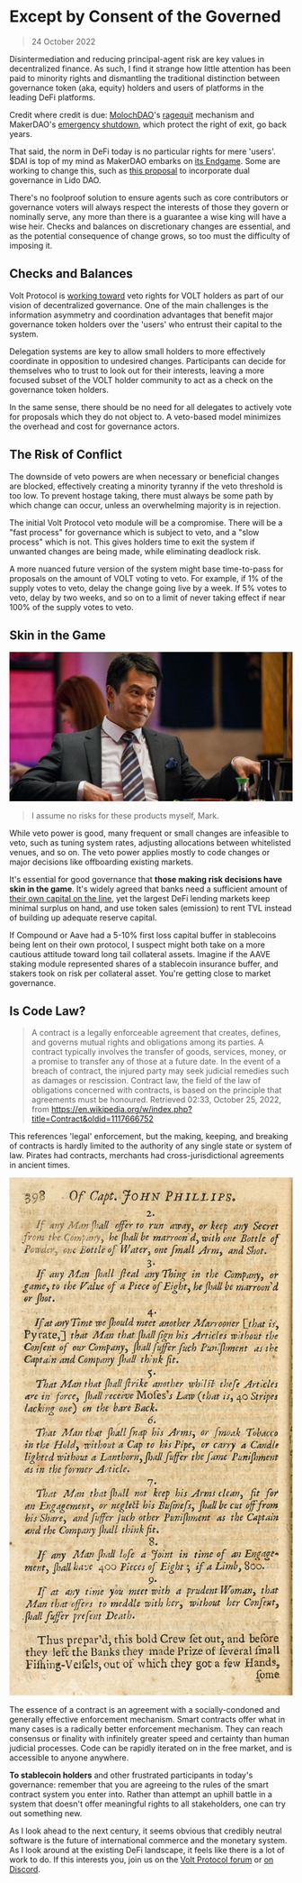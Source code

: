 # Except by Consent of the Governed
> 24 October 2022

Disintermediation and reducing principal-agent risk are key values in decentralized finance. As such, I find it strange how little attention has been paid to minority rights and dismantling the traditional distinction between governance token (aka, equity) holders and users of platforms in the leading DeFi platforms.

Credit where credit is due: [MolochDAO](https://molochdao.com)'s [ragequit](https://twitter.com/molochdao/status/1115451404242436098?lang=en) mechanism and MakerDAO's [emergency shutdown](https://docs.makerdao.com/smart-contract-modules/shutdown), which protect the right of exit, go back years.

That said, the norm in DeFi today is no particular rights for mere 'users'. $DAI is top of my mind as MakerDAO embarks on [its Endgame](https://vote.makerdao.com/polling/QmTmS5Nf). Some are working to change this, such as [this proposal](https://research.lido.fi/t/ldo-steth-dual-governance/2382) to incorporate dual governance in Lido DAO.

There's no foolproof solution to ensure agents such as core contributors or governance voters will always respect the interests of those they govern or nominally serve, any more than there is a guarantee a wise king will have a wise heir. Checks and balances on discretionary changes are essential, and as the potential consequence of change grows, so too must the difficulty of imposing it.

## Checks and Balances

Volt Protocol is [working toward](https://community.voltprotocol.io/t/vip-xx-volt-token-migration/32) veto rights for VOLT holders as part of our vision of decentralized governance. One of the main challenges is the information asymmetry and coordination advantages that benefit major governance token holders over the 'users' who entrust their capital to the system.

Delegation systems are key to allow small holders to more effectively coordinate in opposition to undesired changes. Participants can decide for themselves who to trust to look out for their interests, leaving a more focused subset of the VOLT holder community to act as a check on the governance token holders.

In the same sense, there should be no need for all delegates to actively vote for proposals which they do not object to. A veto-based model minimizes the overhead and cost for governance actors.

## The Risk of Conflict

The downside of veto powers are when necessary or beneficial changes are blocked, effectively creating a minority tyranny if the veto threshold is too low. To prevent hostage taking, there must always be some path by which change can occur, unless an overwhelming majority is in rejection.

The initial Volt Protocol veto module will be a compromise. There will be a "fast process" for governance which is subject to veto, and a "slow process" which is not. This gives holders time to exit the system if unwanted changes are being made, while eliminating deadlock risk.

A more nuanced future version of the system might base time-to-pass for proposals on the amount of VOLT voting to veto. For example, if 1% of the supply votes to veto, delay the change going live by a week. If 5% votes to veto, delay by two weeks, and so on to a limit of never taking effect if near 100% of the supply votes to veto.

## Skin in the Game

![](across_the_table.jpeg)
> I assume no risks for these products myself, Mark.

While veto power is good, many frequent or small changes are infeasible to veto, such as tuning system rates, adjusting allocations between whitelisted venues, and so on. The veto power applies mostly to code changes or major decisions like offboarding existing markets.

It's essential for good governance that **those making risk decisions have skin in the game**. It's widely agreed that banks need a sufficient amount of [their own capital on the line](https://en.wikipedia.org/wiki/Tier_1_capital), yet the largest DeFi lending markets keep minimal surplus on hand, and use token sales (emission) to rent TVL instead of building up adequate reserve capital.

If Compound or Aave had a 5-10% first loss capital buffer in stablecoins being lent on their own protocol, I suspect might both take on a more cautious attitude toward long tail collateral assets. Imagine if the AAVE staking module represented shares of a stablecoin insurance buffer, and stakers took on risk per collateral asset. You're getting close to market governance.

## Is Code Law?

> A contract is a legally enforceable agreement that creates, defines, and governs mutual rights and obligations among its parties. A contract typically involves the transfer of goods, services, money, or a promise to transfer any of those at a future date. In the event of a breach of contract, the injured party may seek judicial remedies such as damages or rescission. Contract law, the field of the law of obligations concerned with contracts, is based on the principle that agreements must be honoured.
> Retrieved 02:33, October 25, 2022, from https://en.wikipedia.org/w/index.php?title=Contract&oldid=1117666752

This references 'legal' enforcement, but the making, keeping, and breaking of contracts is hardly limited to the authority of any single state or system of law. Pirates had contracts, merchants had cross-jurisdictional agreements in ancient times.

![](pirates16.jpeg)

The essence of a contract is an agreement with a socially-condoned and generally effective enforcement mechanism. Smart contracts offer what in many cases is a radically better enforcement mechanism. They can reach consensus or finality with infinitely greater speed and certainty than human judicial processes. Code can be rapidly iterated on in the free market, and is accessible to anyone anywhere.

**To stablecoin holders** and other frustrated participants in today's governance: remember that you are agreeing to the rules of the smart contract system you enter into. Rather than attempt an uphill battle in a system that doesn't offer meaningful rights to all stakeholders, one can try out something new.

As I look ahead to the next century, it seems obvious that credibly neutral software is the future of international commerce and the monetary system. As I look around at the existing DeFi landscape, it feels like there is a lot of work to do. If this interests you, join us on the [Volt Protocol forum](https://community.voltprotocol.io) or [on Discord](https://discord.gg/XK8VZyKU97).

<script src="https://utteranc.es/client.js"
        repo="OneTrueKirk/onetruekirk.github.io"
        issue-term="pathname"
        label="comment"
        theme="github-light"
        crossorigin="anonymous"
        async>
</script>